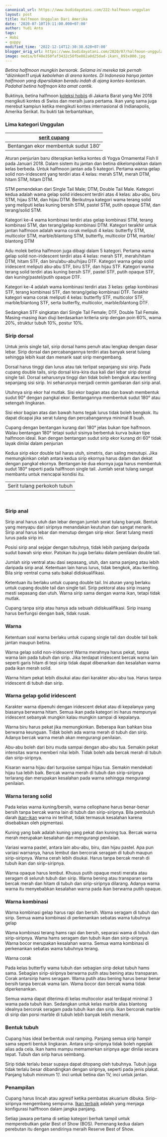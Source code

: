 ```yaml
---
canonical_url: https://www.budidayatani.com/222-halfmoon-unggulan
layout: post
title: Halfmoon Unggulan Dari Amerika
date: '2020-07-10T19:11:00.000+07:00'
author: Yudi Anto
tags:
- Hobi
- guppy
modified_time: '2022-12-14T12:30:38.628+07:00'
blogger_orig_url: https://www.budidayatani.com/2020/07/halfmoon-unggulan-dari-amerika.html
image: media/bf40e350faf3432c58fbe082a0d25dad-ikan\_893x800.jpg
---
```

*Betina halfmoon mungkin bersorak. Selama ini mereka tak pernah “diizinkan11 unjuk kebolehan di arena kontes. Di Indonesia hanya jantan halfmoon yang dipersilakan beradu indah di ajang kontes-kontesan. Padahal betina halfmqon kita amat cantik.*

Buktinya, betina halfmoon [koleksi hobiis](https://www.budidayatani.com/2019/06/mengintip-keseharian-para-pehoiis-guppy.html) di Jakarta Barat yang Mei 2018 mengikuti kontes di Swiss dan meraih juara pertama. Ikan yang sama juga merebut kampiun ketika mengikuti kontes internasional di Indianapolis, Amerika Serikat. Itu bukti tak terbantahkan,

### Lima kategori Unggulan



| [serit cupang](https://blogger.googleusercontent.com/img/b/R29vZ2xl/AVvXsEjLxvKeAPWb9Y0YZ4D4FLYj9HbdT_g9pPco1ocY2eBP3VA0xkrqNLNdCqr057Yfj7t6pbZslEjKEUIGaCfEEmbbHc_d0zI8j00KI8roJ8pErUw4KqT5waGEc9lkPI5vv8CaJViocUmHllVb/s419/ikan_893x800.jpg) |
| --- |
| Bentangan ekor membentuk sudut 180′ |

Aturan penjurian baru diterapkan ketika kontes di Yogya Ornamental Fish II pada Januari 2018. Dalam sistem itu jantan dan betina dikelompokkan dalam kelas berbeda. Untuk halfmoon jantan ada 5 kategori. Pertama warna gelap solid non-iridescent yang terdiri atas 4 kelas: merah STM, merah DTM, hitam STM, hitam DTM.

STM pemendekan dari Single Tail Male; DTM, Double Tail Male. Kategori kedua adalah wama gelap solid iridescent terdiri atas 4 kelas: abu-abu, biru STM, hijau STM, dan hijau DTM. Berikutnya kategori wama terang solid yang meliputi kelas kuning bersih STM, pastel STM, putih opaque STM, dan terang/solid STM. 

Kategori ke-4 wama kombinasi terdiri atas gelap kombinasi STM, terang kombinasi STM, dan terang/gelap kombinasi DTM. Kategori terakhir untuk jantan halfmoon adalah warna corak meliputi 4 kelas: butterfly STM, multicolor STM, marble/blantong STM, butterfly, multicolor DTM, marble/ blantong DTM

Adu molek betina halfmoon juga dibagi dalam 5 kategori. Pertama wama gelap solid non-iridescent terdiri atas 4 kelas: merah STF, merah/hitam DTM, hitam STF, dan biru/abu-abu/hijau DTF. Kategori warna gelap solid iridescent meliputi abu-abu STF, biru STF, dan hijau STF. Kategori wama terang solid terdiri atas kuning bersih STF, pastel STF, putih opaque STF, dan kuning/pastel/putih opaque DTF.

Kategori ke-4 adalah wama kombinasi terdiri atas 3 kelas: gelap kombinasi STF, terang kombinasi STF, dan terang/gelap kombinasi DTF. Terakhir kategori wama corak meliputi 4 kelas: butterfly STF, multicolor STF, marble/blantong STF, serta butterfly, multicolor, marble/blantong DTF. 

Sedangkan STF singkatan dari Single Tail Female; DTF, Double Tail Female. Masing-masing ikan diuji berdasarkan kriteria sirip dengan poin 60%, wama 20%, struktur tubuh 10%, postur 10%.

### Sirip dorsal

Untuk jenis single tail, sirip dorsal hams penuh atau lengkap dengan dasar lebar. Sirip dorsal dan percabangannya terdiri atas banyak serat tulang sehingga lebih kuat dan menarik saat sirip mengembang. 

Dorsal harus tinggi dan lurus atau tak terlipat sepanjang sisi sirip. Pada cupang double tails, sirip dorsal kira-kira dua kali dari lebar sirip dorsal single tail. Dorsal seharusnya tinggi dan tidak boleh bengkok atau keriting sepanjang sisi sirip. Ini seharusnya menjadi cermin gambaran dari sirip anal.

Utuhnya sirip ekor hal mutlak. Sisi ekor bagian atas dan bawah membentuk sudut 90° dengan pangkal ekor. Bentangannya membentuk sudut 180° atau setengah lingkaran. 

Sisi ekor bagian atas dan bawah hams tegak lurus tidak boleh bengkok. Itu dapat dicapai jika serat tulang dan percabangannya minimal 8 buah.

Cupang dengan bentangan kurang dari 180° jelas bukan tipe halfmoon. Walau bentangan 180° tetapi sudut sisinya berbentuk kurva bukan tipe halfmoon ideal. Ikan dengan bentangan sudut sirip ekor kurang dri 60° tidak layak dinilai dalam penjurian

Kedua sirip ekor double tail haras utuh, simetris, dan saling menutupi. Jika memungkinkan celah antara kedua sirip ekornya harus dalam dan dekat dengan pangkal ekornya. Bentangan ke dua ekornya juga harus membentuk sudut 180° seperti pada halffnoon single tail. Jumlah serat tulang sangat membantu untuk mencapai kondisi itu.



|  |
| --- |
| Serit tulang perkokoh tubuh |

  
 





### Sirip anal

Sirip anal harus utuh dan lebar dengan jumlah serat tulang banyak. Bentuk yang menyapu dari siripnya menandakan keutuhan dan sangat menarik. Sirip anal harus lebar dan menutup dengan sirip ekor. Serat tulang mesti lurus pada sirip ini. 

Posisi sirip anal sejajar dengan tubuhnya, tidak lebih panjang daripada sudut bawah sirip ekor. Patokan itu juga berlaku dalam penilaian double tail.

Jumlah sirip ventral atau dasi sepasang, utuh, dan sama panjang atau lebih daripada sirip anal. Ketentuan lain harus lurus, tidak bengkok, atau keriting. Bila sirip ventral cuma satu bakal didiskualifikasi. 

Ketentuan itu berlaku untuk cupang double tail. Ini aturan yang berlaku untuk cupang double tail dan single tail. Sirip pektoral atau sirip insang mesti sepasang dan utuh. Warna sirip sama dengan warna ikan, tetapi tidak mutlak. 

Cupang tanpa sirip atau hanya ada sebuah didiskualifikasi. Sirip insang harus berfungsi dengan baik, tidak rusak.

### Warna

Ketentuan soal warna berlaku untuk cupang single tail dan double tail baik jantan maupun betina.

Warna gelap solid non-iridescent Warna merahnya harus pekat, tanpa warna lain pada tubuh dan sirip. Jika terdapat iridescent bercak warna lain seperti garis hitam di tepi sirip tidak dapat dibenarkan dan kesalahan warna pada ikan merah solid. 

Warna hitam pekat lebih disukai atau dari karakter abu-abu tua. Harus tanpa iridescent di tubuh dan sirip.

### Warna gelap golid iridescent

Karakter warna dipenuhi dengan iridescent dekat atau di kepalanya yang biasanya berwarna hitam. Semua ikan pada kategori ini harus mempunyai iridescent sebanyak mungkin kalau mungkin sampai di kepalanya.

Warna biru harus pekat jika memungkinkan. Beberapa ikan bahkan bisa berwarna keunguan. Tidak boleh ada warna merah di tubuh dan sirip. Adanya bercak warna merah akan mengurangi penilaian.

Abu-abu boleh dari biru muda sampai dengan abu-abu tua. Semakin pekat intensitas warna memberi nilai lebih. Tidak boleh ada bercak merah di tubuh dan sirip-siripnya.

Kisaran warna hijau dari turquoise sampai hijau tua. Semakin mendekati hijau tua lebih baik. Bercak warna merah di tubuh dan sirip-siripnya terlarang dan merupakan kesalahan pada warna sehingga mengurangi penilaian.

### Warna terang solid

Pada kelas warna kuning/bersih, warna cellophane harus benar-benar bersih tanpa bercak warna lain di tubuh dan sirip-siripnya. Bila pembuluh darah [ikan-ikan](https://en.wikipedia.org/wiki/Halfmoon) warna ini terlihat, tidak termasuk kesalahan karena disebabkan oleh pigmentasi. 

Kuning yang baik adalah kuning yang pekat dan kuning tua. Bercak warna merah merupakan kesalahan dan mengurangi penilaian.

Variasi warna pastel, antara lain abu-abu, biru, dan hijau pastel. Apa pun variasi warnanya, harus lembut dan bercorak seragam di tubuh maupun sirip-siripnya. Warna cerah lebih disukai. Harus tanpa bercak merah di tubuh ikan dan sirip-siripnya.

Warna opaque harus lembut. Khusus putih opaque mesti merata atau seragam di seluruh tubuh dan sirip. Warna bening atau transparan serta bercak merah dan hitam di tubuh dan sirip-siripnya dilarang. Adanya warna warna itu menyebabkan kesalahan warna pada ikan berwarna putih opaque.





### Warna kombinasi

Warna kombinasi gelap harus rapi dan bersih. Wama seragam di tubuh dan sirip. Semua wama kombinasi di perkenankan sebatas wama tubuhnya gelap

Wama kombinasi terang hams rapi dan bersih, separasi wama di tubuh dan sirip-siripnya. Wama hams seragam dan tubuh ikan dan sirip-siripnya. Warna bocor merupakan kesalahan warna. Semua wama kombinasi di perkenankan sebatas wama tubuhnya terang.

Warna corak

Pada kelas butterfly wama tubuh dan sebagian sirip dekat tubuh hams sama. Sebagian sirip-siripnya berwarna putih atau bening atau transparan. Corak antarsirip hams seragam. Wama putih atau bening harus benar benar bersih tanpa bercak wama lain. Wama bocor dan bercak wama tidak diperkenankan.

Semua wama dapat diterima di kelas multocolor asal terdapat minimal 3 wama pada tubuh ikan. Sedangkan untuk kelas marble alias blantong idealnya bercorak seragam pada tubuh ikan dan sirip. Ikan bercorak marble di sirip dan porsi marble di tubuh lebih banyak lebih menarik.

### Bentuk tubuh

Cupang hias ideal berbentuk oval ramping. Panjang semua sirip hampir sama seperti bentuk lingkaran. Antara sirip-siripnya tidak boleh ngeplak alias ada cela. Ikan hams mampu memamerkan siripnya agar dinilai secara tepat. Tubuh dan sirip harus seimbang. 

Sirip tidak terlalu besar supaya dapat ditopang oleh tubuhnya. Tubuh juga tidak terlalu besar dibandingkan dengan siripnya, seperti pada jenis plakat. Panjang tubuh minimum 1’/. inci untuk betina dan 1V, inci untuk jantan.

### Penampilan

Cupang harus lincah atau agresif ketika pembatas akuarium dibuka. Sirip-siripnya mengembang sempurna. [Ikan terbaik](https://www.budidayatani.com/2019/06/guppy-terbaik-dari-negeri-thailand.html) adalah yang menjaga konfigurasi halffnoon dalam jangka panjang.

Setiap jawara pertama di setiap kategori berhak tampil untuk memperebutkan gelar Best of Show (BOS). Pemenang kedua dalam perebutan itu dengan sendirinya meraih Reserve Best of Show.

